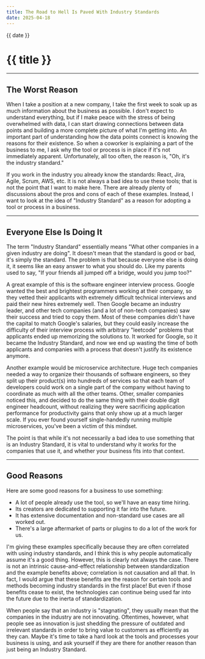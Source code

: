 ```yaml
---
title: The Road to Hell Is Paved With Industry Standards
date: 2025-04-18
---
```


{{ date }}

# {{ title }}

---

## The Worst Reason

When I take a position at a new company, I take the first week to soak up as much information about the business as possible. I don't expect to understand everything, but if I make peace with the stress of being overwhelmed with data, I can start drawing connections between data points and building a more complete picture of what I'm getting into. An important part of understanding how the data points connect is knowing the reasons for their existence. So when a coworker is explaining a part of the business to me, I ask why the tool or process is in place if it's not immediately apparent. Unfortunately, all too often, the reason is, "Oh, it's the industry standard."

If you work in the industry you already know the standards: React, Jira, Agile, Scrum, AWS, etc. It is not always a bad idea to use these tools; that is not the point that I want to make here. There are already plenty of discussions about the pros and cons of each of these examples. Instead, I want to look at the idea of "Industry Standard" as a reason for adopting a tool or process in a business.

---

## Everyone Else Is Doing It

The term "Industry Standard" essentially means "What other companies in a given industry are doing". It doesn't mean that the standard is good or bad, it's simply the standard. The problem is that because everyone else is doing it, it seems like an easy answer to what you should do. Like my parents used to say, "If your friends all jumped off a bridge, would you jump too?"

A great example of this is the software engineer interview process. Google wanted the best and brightest programmers working at their company, so they vetted their applicants with extremely difficult technical interviews and paid their new hires extremely well. Then Google became an industry leader, and other tech companies (and a lot of non-tech companies) saw their success and tried to copy them. Most of these companies didn't have the capital to match Google's salaries, but they could easily increase the difficulty of their interview process with arbitrary "leetcode" problems that applicants ended up memorizing the solutions to. It worked for Google, so it became the Industry Standard, and now we end up wasting the time of both applicants and companies with a process that doesn't justify its existence anymore.

Another example would be microservice architecture. Huge tech companies needed a way to organize their thousands of software engineers, so they split up their product(s) into hundreds of services so that each team of developers could work on a single part of the company without having to coordinate as much with all the other teams. Other, smaller companies noticed this, and decided to do the same thing with their double digit engineer headcount, without realizing they were sacrificing application performance for productivity gains that only show up at a much larger scale. If you ever found yourself single-handedly running multiple microservices, you've been a victim of this mindset.

The point is that while it's not necessarily a bad idea to use something that is an Industry Standard, it is vital to understand why it works for the companies that use it, and whether your business fits into that context.

---

## Good Reasons

Here are some good reasons for a business to use something:

- A lot of people already use the tool, so we'll have an easy time hiring.
- Its creators are dedicated to supporting it far into the future.
- It has extensive documentation and non-standard use cases are all worked out.
- There's a large aftermarket of parts or plugins to do a lot of the work for us.

I'm giving these examples specifically because they are often correlated with using industry standards, and I think this is why people automatically assume it's a good thing. However, this is clearly not always the case. There is not an intrinsic cause-and-effect relationship between standardization and the example benefits above; correlation is not causation and all that. In fact, I would argue that these benefits are the reason for certain tools and methods becoming industry standards in the first place! But even if those benefits cease to exist, the technologies can continue being used far into the future due to the inerta of standardization.

When people say that an industry is "stagnating", they usually mean that the companies in the industry are not innovating. Oftentimes, however, what people see as innovation is just shedding the pressure of outdated and irrelevant standards in order to bring value to customers as efficiently as they can. Maybe it's time to take a hard look at the tools and processes your business is using, and ask yourself if they are there for another reason than just being an Industry Standard.
